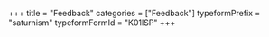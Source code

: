 +++
title = "Feedback"
categories = ["Feedback"]
typeformPrefix = "saturnism"
typeformFormId = "K01lSP"
+++
